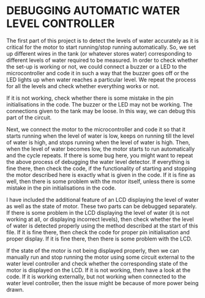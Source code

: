 # DEBUGGING AUTOMATIC WATER LEVEL CONTROLLER

The first part of this project is to detect the levels of water accurately as it is critical for the motor to start running/stop running automatically. So, we set up different wires in the tank (or whatever stores water) corresponding to different levels of water required to be measured. In order to check whether the set-up is working or not, we could connect a buzzer or a LED to the microcontroller and code it in such a way that the buzzer goes off or the LED lights up when water reaches a particular level. We repeat the process for all the levels and check whether everything works or not. 

If it is not working, check whether there is some mistake in the pin initialisations in the code. The buzzer or the LED may not be working. The connections given to the tank may be loose. In this way, we can debug this part of the circuit.

Next, we connect the motor to the microcontroller and code it so that it starts running when the level of water is low, keeps on running till the level of water is high, and stops running when the level of water is high. Then, when the level of water becomes low, the motor starts to run automatically and the cycle repeats. If there is some bug here, you might want to repeat the above process of debugging the water level detector. If everything is fine there, then check the code, if the functionality of starting and stopping the motor described here is exactly what is given in the code. If it is fine as well, then there is some problem with the motor itself, unless there is some mistake in the pin initialisations in the code.

I have included the additional feature of an LCD displaying the level of water as well as the state of motor. These two parts can be debugged separately. If there is some problem in the LCD displaying the level of water (it is not working at all, or displaying incorrect levels), then check whether the level of water is detected properly using the method described at the start of this file. If it is fine there, then check the code for proper pin initialisation and proper display. If it is fine there, then there is some problem with the LCD. 

If the state of the motor is not being displayed properly, then we can manually run and stop running the motor using some circuit external to the water level controller and check whether the corresponding state of the motor is displayed on the LCD. If it is not working, then have a look at the code. If it is working externally, but not working when connected to the water level controller, then the issue might be because of more power being drawn.
